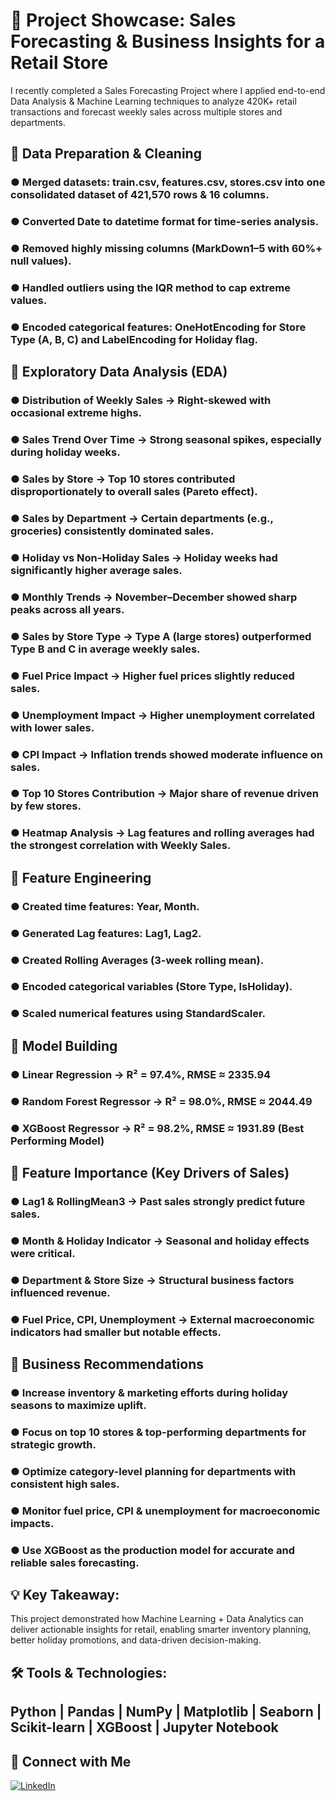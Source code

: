 # 🚀 Project Showcase: Sales Forecasting & Business Insights for a Retail Store

I recently completed a Sales Forecasting Project where I applied end-to-end Data Analysis & Machine Learning techniques to analyze 420K+ retail transactions and forecast weekly sales across multiple stores and departments.

## 🔹 Data Preparation & Cleaning

### ● Merged datasets: train.csv, features.csv, stores.csv into one consolidated dataset of 421,570 rows & 16 columns.
### ● Converted Date to datetime format for time-series analysis.
### ● Removed highly missing columns (MarkDown1–5 with 60%+ null values).
### ● Handled outliers using the IQR method to cap extreme values.
### ● Encoded categorical features: OneHotEncoding for Store Type (A, B, C) and LabelEncoding for Holiday flag.

## 🔹 Exploratory Data Analysis (EDA)

### ● Distribution of Weekly Sales → Right-skewed with occasional extreme highs.
### ● Sales Trend Over Time → Strong seasonal spikes, especially during holiday weeks.
### ● Sales by Store → Top 10 stores contributed disproportionately to overall sales (Pareto effect).
### ● Sales by Department → Certain departments (e.g., groceries) consistently dominated sales.
### ● Holiday vs Non-Holiday Sales → Holiday weeks had significantly higher average sales.
### ● Monthly Trends → November–December showed sharp peaks across all years.
### ● Sales by Store Type → Type A (large stores) outperformed Type B and C in average weekly sales.
### ● Fuel Price Impact → Higher fuel prices slightly reduced sales.
### ● Unemployment Impact → Higher unemployment correlated with lower sales.
### ● CPI Impact → Inflation trends showed moderate influence on sales.
### ● Top 10 Stores Contribution → Major share of revenue driven by few stores.
### ● Heatmap Analysis → Lag features and rolling averages had the strongest correlation with Weekly Sales.

## 🔹 Feature Engineering

### ● Created time features: Year, Month.
### ● Generated Lag features: Lag1, Lag2.
### ● Created Rolling Averages (3-week rolling mean).
### ● Encoded categorical variables (Store Type, IsHoliday).
### ● Scaled numerical features using StandardScaler.

## 🔹 Model Building

### ● Linear Regression → R² = 97.4%, RMSE ≈ 2335.94
### ● Random Forest Regressor → R² = 98.0%, RMSE ≈ 2044.49
### ● XGBoost Regressor → R² = 98.2%, RMSE ≈ 1931.89 (Best Performing Model)

## 🔹 Feature Importance (Key Drivers of Sales)

### ● Lag1 & RollingMean3 → Past sales strongly predict future sales.
### ● Month & Holiday Indicator → Seasonal and holiday effects were critical.
### ● Department & Store Size → Structural business factors influenced revenue.
### ● Fuel Price, CPI, Unemployment → External macroeconomic indicators had smaller but notable effects.

## 🔹 Business Recommendations

### ● Increase inventory & marketing efforts during holiday seasons to maximize uplift.
### ● Focus on top 10 stores & top-performing departments for strategic growth.
### ● Optimize category-level planning for departments with consistent high sales.
### ● Monitor fuel price, CPI & unemployment for macroeconomic impacts.
### ● Use XGBoost as the production model for accurate and reliable sales forecasting.

## 💡 Key Takeaway:

This project demonstrated how Machine Learning + Data Analytics can deliver actionable insights for retail, enabling smarter inventory planning, better holiday promotions, and data-driven decision-making.

## 🛠 Tools & Technologies:

## Python | Pandas | NumPy | Matplotlib | Seaborn | Scikit-learn | XGBoost | Jupyter Notebook

## 💼 Connect with Me

[![LinkedIn](https://img.shields.io/badge/LinkedIn-Profile-blue)](https://www.linkedin.com/in/saumyasuteshnu-behera-50a478209/)
